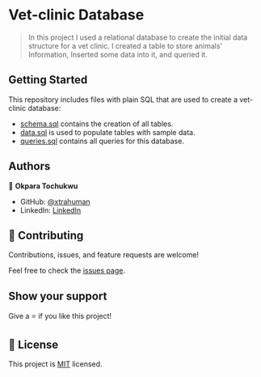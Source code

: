 # Vet-clinic Database

> In this project I used a relational database to create the initial data structure for a vet clinic. I created a table to store animals' Information, Inserted some data into it, and queried it.

## Getting Started

This repository includes files with plain SQL that are used to create a vet-clinic database:

- [schema.sql](./schema.sql) contains the creation of all tables.
- [data.sql](./data.sql) is used to populate tables with sample data.
- [queries.sql](./queries.sql) contains all queries for this database.


## Authors

👤 **Okpara Tochukwu**

- GitHub: [@xtrahuman](https://github.com/xtrahuman)
- LinkedIn: [LinkedIn](https://linkedin.com/in/tochukwuokpara)

## 🤝 Contributing

Contributions, issues, and feature requests are welcome!

Feel free to check the [issues page](../../issues/).

## Show your support

Give a ⭐️ if you like this project!

## 📝 License

This project is [MIT](./MIT.md) licensed.
